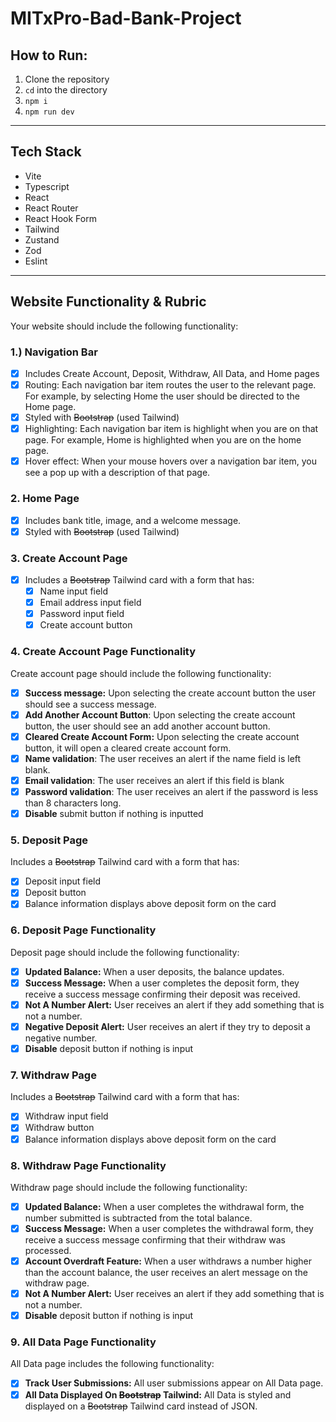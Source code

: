 # MITxPro-Bad-Bank-Project

## How to Run:

1. Clone the repository
2. `cd` into the directory
3. `npm i`
4. `npm run dev`

---

## Tech Stack

- Vite
- Typescript
- React
- React Router
- React Hook Form
- Tailwind
- Zustand
- Zod
- Eslint

---

## **Website Functionality & Rubric**

Your website should include the following functionality:

### 1.) **Navigation Bar**

- [x] Includes Create Account, Deposit, Withdraw, All Data, and Home pages
- [x] Routing: Each navigation bar item routes the user to the relevant page. For example, by selecting Home the user should be directed to the Home page. 
- [x] Styled with ~~Bootstrap~~ (used Tailwind)
- [x] Highlighting: Each navigation bar item is highlight when you are on that page. For example, Home is highlighted when you are on the home page. 
- [x] Hover effect: When your mouse hovers over a navigation bar item, you see a pop up with a description of that page.

### **2. Home Page**

- [x] Includes bank title, image, and a welcome message. 
- [x] Styled with ~~Bootstrap~~ (used Tailwind)

### **3. Create Account Page**

- [x] Includes a ~~Bootstrap~~ Tailwind card with a form that has:
  - [x] Name input field
  - [x] Email address input field
  - [x] Password input field
  - [x] Create account button

### **4. Create Account Page Functionality**

Create account page should include the following functionality:

- [x] **Success message:** Upon selecting the create account button the user should see a success message. 
- [x] **Add Another Account Button**: Upon selecting the create account button, the user should see an add another account button. 
- [x] **Cleared Create Account Form:** Upon selecting the create account button, it will open a cleared create account form.
- [x] **Name validation**: The user receives an alert if the name field is left blank. 
- [x] **Email validation**: The user receives an alert if this field is blank 
- [x] **Password validation**: The user receives an alert if the password is less than 8 characters long. 
- [x] **Disable** submit button if nothing is inputted

### **5. Deposit Page**

Includes a ~~Bootstrap~~ Tailwind card with a form that has:

- [x] Deposit input field 
- [x] Deposit button 
- [x] Balance information displays above deposit form on the card

### **6. Deposit Page Functionality**

Deposit page should include the following functionality:

- [x] **Updated Balance:** When a user deposits, the balance updates. 
- [x] **Success Message:** When a user completes the deposit form, they receive a success message confirming their deposit was received. 
- [x] **Not A Number Alert:** User receives an alert if they add something that is not a number. 
- [x] **Negative Deposit Alert:** User receives an alert if they try to deposit a negative number.
- [x] **Disable** deposit button if nothing is input

### **7. Withdraw Page**

Includes a ~~Bootstrap~~ Tailwind card with a form that has:

- [x] Withdraw input field 
- [x] Withdraw button 
- [x] Balance information displays above deposit form on the card

### **8. Withdraw Page Functionality**

Withdraw page should include the following functionality:

- [x] **Updated Balance:** When a user completes the withdrawal form, the number submitted is subtracted from the total balance. 
- [x] **Success Message:** When a user completes the withdrawal form, they receive a success message confirming that their withdraw was processed. 
- [x] **Account Overdraft Feature:** When a user withdraws a number higher than the account balance, the user receives an alert message on the withdraw page.
- [x] **Not A Number Alert:** User receives an alert if they add something that is not a number. 
- [x] **Disable** deposit button if nothing is input

### **9. All Data Page Functionality**

All Data page includes the following functionality:

- [x] **Track User Submissions:** All user submissions appear on All Data page.
- [x] **All Data Displayed On ~~Bootstrap~~ Tailwind:** All Data is styled and displayed on a ~~Bootstrap~~ Tailwind card instead of JSON.
